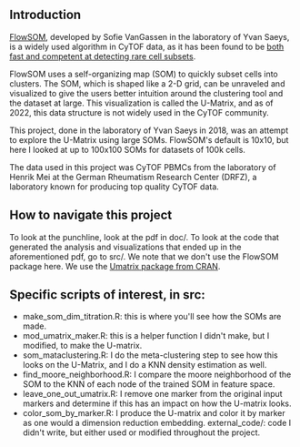 ## Introduction

[FlowSOM](https://bioconductor.org/packages/release/bioc/html/FlowSOM.html), developed by Sofie VanGassen in the laboratory of Yvan Saeys, is a widely used algorithm in CyTOF data, as it has been found to be [both fast and competent at detecting rare cell subsets](https://pubmed.ncbi.nlm.nih.gov/27992111/). 

FlowSOM uses a self-organizing map (SOM) to quickly subset cells into clusters. The SOM, which is shaped like a 2-D grid, can be unraveled and visualized to give the users better intuition around the clustering tool and the dataset at large. This visualization is called the U-Matrix, and as of 2022, this data structure is not widely used in the CyTOF community. 

This project, done in the laboratory of Yvan Saeys in 2018, was an attempt to explore the U-Matrix using large SOMs. FlowSOM's default is 10x10, but here I looked at up to 100x100 SOMs for datasets of 100k cells. 

The data used in this project was CyTOF PBMCs from the laboratory of Henrik Mei at the German Rheumatism Research Center (DRFZ), a laboratory known for producing top quality CyTOF data. 

## How to navigate this project

To look at the punchline, look at the pdf in doc/. To look at the code that generated the analysis and visualizations that ended up in the aforementioned pdf, go to src/. We note that we don't use the FlowSOM package here. We use the [Umatrix package from CRAN](https://cran.r-project.org/web/packages/Umatrix/index.html). 

## Specific scripts of interest, in src:

- make_som_dim_titration.R: this is where you'll see how the SOMs are made. 
- mod_umatrix_maker.R: this is a helper function I didn't make, but I modified, to make the U-matrix. 
- som_mataclustering.R: I do the meta-clustering step to see how this looks on the U-Matrix, and I do a KNN density estimation as well. 
- find_moore_neighborhood.R: I compare the moore neighborhood of the SOM to the KNN of each node of the trained SOM in feature space. 
- leave_one_out_umatrix.R: I remove one marker from the original input markers and determine if this has an impact on how the U-matrix looks. 
- color_som_by_marker.R: I produce the U-matrix and color it by marker as one would a dimension reduction embedding. 
external_code/: code I didn't write, but either used or modified throughout the project. 
